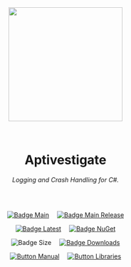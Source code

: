 
<div align = center>

<br>
<br>
    
<img
  src = 'https://cdn.jsdelivr.net/gh/Aptivi/Aptivestigate@main/public/Aptivestigate/OfficialAppIcon-Aptivestigate-512.png'
  width = 256
  align = center
/>

<br>

# Aptivestigate
    
*Logging and Crash Handling for C#.*

<br>
<br>

[![Badge Main]][Main]   
[![Badge Main Release]][Main Release]

[![Badge Latest]][Latest]   
[![Badge NuGet]][NuGet]

![Badge Size]   
[![Badge Downloads]][Releases]

[![Button Manual]][Manual]   
[![Button Libraries]][Libraries]

</div>
    
<br>

</div>


<!----------------------------------------------------------------------------->

[Releases]: https://github.com/Aptivi/Aptivestigate/releases
[Latest]: https://github.com/Aptivi/Aptivestigate/releases/latest
[NuGet]: https://www.nuget.org/packages/Aptivestigate/

[Main]: https://github.com/Aptivi/Aptivestigate/actions/workflows/build.yml
[Main Release]: https://github.com/Aptivi/Aptivestigate/actions/workflows/build-rel.yml

[Libraries]: https://aptivi.gitbook.io/Aptivestigate-manual/project-dependencies
[Manual]: https://aptivi.gitbook.io/Aptivestigate-manual/

<!----------------------------------[ Badges ]--------------------------------->

[Badge Downloads]: https://img.shields.io/github/downloads/Aptivi/Aptivestigate/total?color=217346&label=Downloads&style=for-the-badge&logoColor=white&logo=DocuSign&labelColor=2d9d5f
[Badge Latest]: https://img.shields.io/github/v/release/Aptivi/Aptivestigate?color=212121&include_prereleases&label=github&style=for-the-badge&logoColor=white&logo=AzureArtifacts&labelColor=303030
[Badge NuGet]: https://img.shields.io/nuget/vpre/Aptivestigate?color=012f52&style=for-the-badge&logoColor=white&logo=NuGet&labelColor=004880
[Badge Size]: https://img.shields.io/github/repo-size/Aptivi/Aptivestigate?color=bb4a28&label=size&logoColor=white&style=for-the-badge&logo=GoogleAnalytics&labelColor=E85C33

[Badge Main]: https://github.com/Aptivi/Aptivestigate/actions/workflows/build.yml/badge.svg
[Badge Main Release]: https://github.com/Aptivi/Aptivestigate/actions/workflows/build-rel.yml/badge.svg


<!---------------------------------[ Buttons ]--------------------------------->

[Button Libraries]: https://img.shields.io/badge/Libraries-EA8220?style=for-the-badge&logoColor=white&logo=AzureArtifacts
[Button Manual]: https://img.shields.io/badge/Docs-blueviolet?style=for-the-badge&logoColor=white&logo=GitBook
